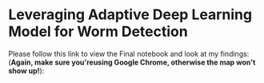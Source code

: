 # Leveraging Adaptive Deep Learning Model for Worm Detection


Please follow this link to view the Final notebook and look at my findings:
(**Again, make sure you'reusing Google Chrome, otherwise the map won't show up!**):
